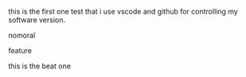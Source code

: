 this is the first one test that i use vscode and github for controlling my software version.


nomoral


feature


this is the beat one
